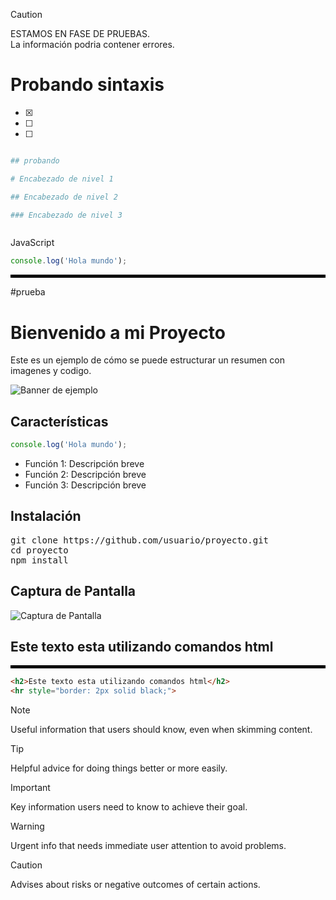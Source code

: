> [!CAUTION]
> ESTAMOS EN FASE DE PRUEBAS.  
> La información podria contener errores.

# Probando sintaxis

- [x] 
- [ ] 
- [ ] 

```bash

## probando

# Encabezado de nivel 1

## Encabezado de nivel 2

### Encabezado de nivel 3



```
JavaScript
```javascript
console.log('Hola mundo');

```

<hr style="border: 2px solid black;">

#prueba

<h1>Bienvenido a mi Proyecto</h1>
<p>Este es un ejemplo de cómo se puede estructurar un resumen con imagenes y codigo.</p>

<img src="https://via.placeholder.com/800x200" alt="Banner de ejemplo" />

<h2>Características</h2>

```javascript
console.log('Hola mundo');

```
<ul>
    <li>Función 1: Descripción breve</li>
    <li>Función 2: Descripción breve</li>
    <li>Función 3: Descripción breve</li>
</ul>

<h2>Instalación</h2>
<pre>
git clone https://github.com/usuario/proyecto.git
cd proyecto
npm install
</pre>

<h2>Captura de Pantalla</h2>
<img src="https://via.placeholder.com/600x400" alt="Captura de Pantalla">

<h2>Este texto esta utilizando comandos html</h2>
<hr style="border: 2px solid black;">

```html
<h2>Este texto esta utilizando comandos html</h2>
<hr style="border: 2px solid black;">
```

> [!NOTE]
> Useful information that users should know, even when skimming content.

> [!TIP]
> Helpful advice for doing things better or more easily.

> [!IMPORTANT]
> Key information users need to know to achieve their goal.

> [!WARNING]
> Urgent info that needs immediate user attention to avoid problems.

> [!CAUTION]
> Advises about risks or negative outcomes of certain actions.

